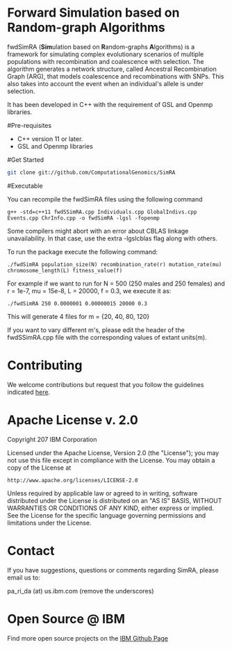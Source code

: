 # Forward Simulation based on Random-graph Algorithms 
fwdSimRA (**Sim**ulation based on **R**andom-graphs **A**lgorithms) is a framework for simulating complex evolutionary scenarios of multiple populations
with recombination and coalescence with selection. The algorithm generates a network structure, called Ancestral Recombination Graph (ARG), that models
coalescence and recombinations with SNPs. This also takes into account the event when an individual's allele is under selection. 

It has been developed in C++ with the requirement of GSL and Openmp libraries. 

#Pre-requisites

 - C++ version 11 or later. 
 - GSL and Openmp libraries
 
#Get Started
```sh
git clone git://github.com/ComputationalGenomics/SimRA
```

#Executable 

You can recompile the fwdSimRA files using the following command 
```
g++ -std=c++11 fwdSSimRA.cpp Individuals.cpp GlobalIndivs.cpp Events.cpp ChrInfo.cpp -o fwdSimRA -lgsl -fopenmp 
```
Some compilers might abort with an error about CBLAS linkage unavailability. In that case, use the extra -lgslcblas flag along with others. 

To run the package execute the following command: 
```
./fwdSimRA population_size(N) recombination_rate(r) mutation_rate(mu) chromosome_length(L) fitness_value(f)
```
For example if we want to run for N = 500 (250 males and 250 females) and r = 1e-7, mu = 15e-8, L = 20000, f = 0.3, we execute it as:
```
./fwdSimRA 250 0.0000001 0.00000015 20000 0.3 
```
This will generate 4 files for m = {20, 40, 80, 120}

If you want to vary different m's, please edit the header of the fwdSSimRA.cpp file with the corresponding values of extant units(m). 

# Contributing

We welcome contributions but request that you follow the guidelines indicated [here](https://github.com/ComputationalGenomics/SimRA/blob/master/Contributing/Contributing.md).

# Apache License v. 2.0
Copyright 207 IBM Corporation

Licensed under the Apache License, Version 2.0 (the "License");
you may not use this file except in compliance with the License.
You may obtain a copy of the License at

    http://www.apache.org/licenses/LICENSE-2.0

Unless required by applicable law or agreed to in writing, software
distributed under the License is distributed on an "AS IS" BASIS,
WITHOUT WARRANTIES OR CONDITIONS OF ANY KIND, either express or implied.
See the License for the specific language governing permissions and
limitations under the License.

# Contact

If you have suggestions, questions or comments regarding SimRA, please email us to: 

pa_ri_da (at) us.ibm.com  (remove the underscores)

# Open Source @ IBM

Find more open source projects on the [IBM Github Page](http://ibm.github.io/)
